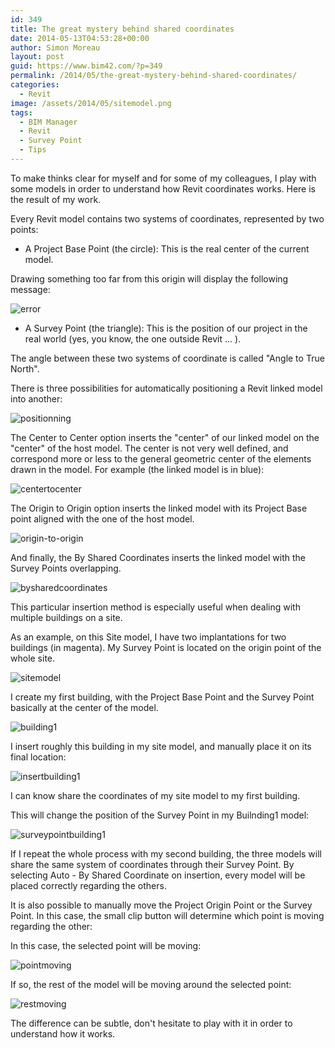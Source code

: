 ```yaml
---
id: 349
title: The great mystery behind shared coordinates
date: 2014-05-13T04:53:28+00:00
author: Simon Moreau
layout: post
guid: https://www.bim42.com/?p=349
permalink: /2014/05/the-great-mystery-behind-shared-coordinates/
categories:
  - Revit
image: /assets/2014/05/sitemodel.png
tags:
  - BIM Manager
  - Revit
  - Survey Point
  - Tips
---
```

To make thinks clear for myself and for some of my colleagues, I play with some models in order to understand how Revit coordinates works. Here is the result of my work.

Every Revit model contains two systems of coordinates, represented by two points:

* A Project Base Point (the circle): This is the real center of the current model.

Drawing something too far from this origin will display the following message:

![error](/assets/2014/05/error.jpg)

* A Survey Point (the triangle): This is the position of our project in the real world (yes, you know, the one outside Revit ... ).

The angle between these two systems of coordinate is called "Angle to True North".

There is three possibilities for automatically positioning a Revit linked model into another:

![positionning](/assets/2014/05/positionning.jpg)

The Center to Center option inserts the "center" of our linked model on the "center" of the host model. The center is not very well defined, and correspond more or less to the general geometric center of the elements drawn in the model. For example (the linked model is in blue):

![centertocenter](/assets/2014/05/centertocenter.png)

The Origin to Origin option inserts the linked model with its Project Base point aligned with the one of the host model.

![origin-to-origin](/assets/2014/05/origin-to-origin.png)

And finally, the By Shared Coordinates inserts the linked model with the Survey Points overlapping.

![bysharedcoordinates](/assets/2014/05/bysharedcoordinates.png)

This particular insertion method is especially useful when dealing with multiple buildings on a site.

As an example, on this Site model, I have two implantations for two buildings (in magenta). My Survey Point is located on the origin point of the whole site.

![sitemodel](/assets/2014/05/sitemodel.png)

I create my first building, with the Project Base Point and the Survey Point basically at the center of the model.

![building1](/assets/2014/05/building1.png)

I insert roughly this building in my site model, and manually place it on its final location:

![insertbuilding1](/assets/2014/05/insertbuilding1.png)

I can know share the coordinates of my site model to my first building.

This will change the position of the Survey Point in my Builnding1 model:

![surveypointbuilding1](/assets/2014/05/surveypointbuilding1.png)

If I repeat the whole process with my second building, the three models will share the same system of coordinates through their Survey Point. By selecting Auto - By Shared Coordinate on insertion, every model will be placed correctly regarding the others.

It is also possible to manually move the Project Origin Point or the Survey Point. In this case, the small clip button will determine which point is moving regarding the other:

In this case, the selected point will be moving:

![pointmoving](/assets/2014/05/pointmoving.png)

If so, the rest of the model will be moving around the selected point:

![restmoving](/assets/2014/05/restmoving.png)

The difference can be subtle, don't hesitate to play with it in order to understand how it works.